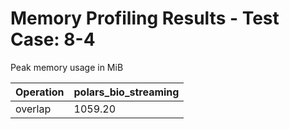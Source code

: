 # Memory Profiling Results - Test Case: 8-4

Peak memory usage in MiB

| Operation | polars_bio_streaming |
|-----------|---|
| overlap | 1059.20 |
